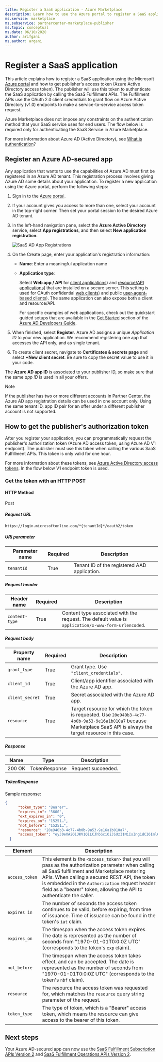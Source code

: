 ```yaml
---
title: Register a SaaS application - Azure Marketplace 
description: Learn how to use the Azure portal to register a SaaS application and receive an Azure Active Directory security token.
ms.service: marketplace
ms.subservice: partnercenter-marketplace-publisher
ms.topic: conceptual
ms.date: 06/10/2020
author: arifgani
ms.author: argani
---
```


# Register a SaaS application

This article explains how to register a SaaS application using the Microsoft [Azure portal](https://portal.azure.com/) and how to get publisher's access token (Azure Active Directory access token). The publisher will use this token to authenticate the SaaS application by calling the SaaS Fulfillment APIs.  The Fulfillment APIs use the OAuth 2.0 client credentials to grant flow on Azure Active Directory (v1.0) endpoints to make a service-to-service access token request.

Azure Marketplace does not impose any constraints on the authentication method that your SaaS service uses for end users. The flow below is required only for authenticating the SaaS Service in Azure Marketplace.

For more information about Azure AD (Active Directory), see [What is authentication](../../active-directory/develop/authentication-vs-authorization.md)?

## Register an Azure AD-secured app

Any application that wants to use the capabilities of Azure AD must first be registered in an Azure AD tenant. This registration process involves giving Azure AD some details about your application. To register a new application using the Azure portal, perform the following steps:

1. Sign in to the [Azure portal](https://portal.azure.com/).
2. If your account gives you access to more than one, select your account in the top-right corner. Then set your portal session to the desired Azure AD tenant.
3. In the left-hand navigation pane, select the **Azure Active Directory** service, select **App registrations**, and then select **New application registration**.

    ![SaaS AD App Registrations](./media/saas-offer-app-registration-v1.png)

4. On the Create page, enter your application\'s registration information:
    -   **Name**: Enter a meaningful application name
    -   **Application type**:  
        
        Select **Web app / API** for
        [client applications](../../active-directory/develop/developer-glossary.md#client-application))
        and [resource/API applications](../../active-directory/develop/developer-glossary.md#resource-server))
        that are installed on a secure server. This setting is used for
        OAuth confidential [web clients](../../active-directory/develop/developer-glossary.md#web-client))
        and public [user-agent-based  clients](../../active-directory/develop/developer-glossary.md#user-agent-based-client)).
        The same application can also expose both a client and resource/API.

        For specific examples of web applications, check out the quickstart guided setups that are available in the [Get Started](../../active-directory/develop/quickstart-create-new-tenant.md) section of the [Azure AD Developers Guide](../../active-directory/develop/index.yml).

5. When finished, select **Register**.  Azure AD assigns a unique *Application ID* to your new application. We recommend registering one app that accesses the API only, and as single tenant.

6. To create client secret, navigate to **Certificates & secrets page** and select **+New client secret**.  Be sure to copy the secret value to use it in your code.

The **Azure AD app ID** is associated to your publisher ID, so make sure that the same *app ID* is used in all your offers.

>[!Note]
>If the publisher has two or more different accounts in Partner Center, the Azure AD app registration details can be used in one account only. Using the same tenant ID, app ID pair for an offer under a different publisher account is not supported.

## How to get the publisher's authorization token

After you register your application, you can programmatically request the publisher's authorization token (Azure AD access token, using Azure AD V1 endpoint). The publisher must use this token when calling the various SaaS Fulfillment APIs. This token is only valid for one hour.

For more information about these tokens, see [Azure Active Directory access tokens](../../active-directory/develop/access-tokens.md).  In the flow below V1 endpoint token is used.

### Get the token with an HTTP POST

#### HTTP Method

Post<br>

##### *Request URL* 

`https://login.microsoftonline.com/*{tenantId}*/oauth2/token`

##### *URI parameter*

|  Parameter name    |  Required         |  Description |
|  ---------------   |  ---------------  | ------------ |
|  `tenantId`        |  True      |  Tenant ID of the registered AAD application. |

##### *Request header*

|  Header name       |  Required         |  Description |
|  ---------------   |  ---------------  | ------------ |
|  `content-type`    |  True      |  Content type associated with the request. The default value is `application/x-www-form-urlencoded`. |

##### *Request body*

|  Property name     |  Required         |  Description |
|  ---------------   |  ---------------  | ------------ |
|  `grant_type`      |  True      |  Grant type. Use `"client_credentials"`. |
|  `client_id`       |  True      |  Client/app identifier associated with the Azure AD app. |
|  `client_secret`   |  True      |  Secret associated with the Azure AD app. |
|  `resource`        |  True      |  Target resource for which the token is requested. Use `20e940b3-4c77-4b0b-9a53-9e16a1b010a7` because Marketplace SaaS API is always the target resource in this case. |

##### *Response*

|  Name     |  Type         |  Description |
|  ------   |  ---------------  | ------------ |
|  200 OK   |  TokenResponse    |  Request succeeded. |

##### *TokenResponse*

Sample response:

```json
{
      "token_type": "Bearer",
      "expires_in": "3600",
      "ext_expires_in": "0",
      "expires_on": "15251…",
      "not_before": "15251…",
      "resource": "20e940b3-4c77-4b0b-9a53-9e16a1b010a7",
      "access_token": "eyJ0eXAiOiJKV1QiLCJhbGciOiJSUzI1NiIsIng1dCI6ImlCakwxUmNxemhpeTRmcHhJeGRacW9oTTJZayIsImtpZCI6ImlCakwxUmNxemhpeTRmcHhJeGRacW9oTTJZayJ9…"
  }
```

| Element | Description |
| ------- | ----------- |
| `access_token` | This element is the `<access_token>` that you will pass as the authorization parameter when calling all SaaS fulfillment and Marketplace metering APIs. When calling a secured REST API, the token is embedded in the `Authorization` request header field as a "bearer" token, allowing the API to authenticate the caller. |
| `expires_in` | The number of seconds the access token continues to be valid, before expiring, from time of issuance. Time of issuance can be found in the token's `iat` claim. |
| `expires_on` | The timespan when the access token expires. The date is represented as the number of seconds from "1970-01-01T0:0:0Z UTC"  (corresponds to the token's `exp` claim). |
| `not_before` | The timespan when the access token takes effect, and can be accepted. The date is represented as the number of seconds from "1970-01-01T0:0:0Z UTC" (corresponds to the token's `nbf` claim). |
| `resource` | The resource the access token was requested for, which matches the `resource` query string parameter of the request. |
| `token_type` | The type of token, which is a "Bearer" access token, which means the resource can give access to the bearer of this token. |

## Next steps

Your Azure AD-secured app can now use the [SaaS Fulfillment Subscription APIs Version 2](pc-saas-fulfillment-subscription-api.md) and [SaaS Fulfillment Operations APIs Version 2](pc-saas-fulfillment-operations-api.md).

